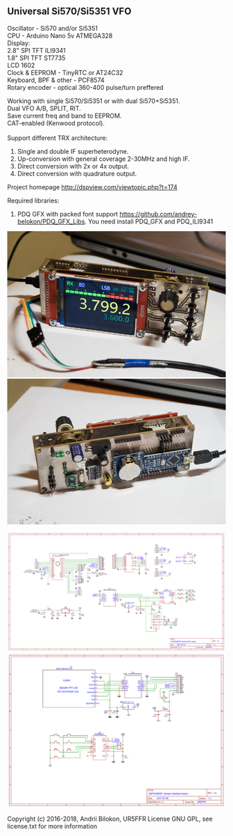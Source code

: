 <h2>Universal Si570/Si5351 VFO</h2>

Oscillator - Si570 and/or Si5351<br>
CPU - Arduino Nano 5v ATMEGA328<br>
Display:<br>
  2.8" SPI TFT ILI9341<br>
  1.8" SPI TFT ST7735<br>
  LCD 1602<br>
Clock & EEPROM - TinyRTC or AT24C32<br>
Keyboard, BPF & other - PCF8574<br>
Rotary encoder - optical 360-400 pulse/turn preffered

Working with single Si570/Si5351 or with dual Si570+Si5351.<br>
Dual VFO A/B, SPLIT, RIT.<br>
Save current freq and band to EEPROM. <br>
CAT-enabled (Kenwood protocol).<br><br>
Support different TRX architecture:<br>
 1. Single and double IF superheterodyne.
 2. Up-conversion with general coverage 2-30MHz and high IF.
 3. Direct conversion with 2x or 4x output.
 4. Direct conversion with quadrature output.

Project homepage http://dspview.com/viewtopic.php?t=174

Required libraries:<br>
 1. PDQ GFX with packed font support https://github.com/andrey-belokon/PDQ_GFX_Libs. You need install PDQ_GFX and PDQ_ILI9341 

<img src="doc\ILI8341_570_5351_two_plate\DSC06146.jpg"></img>
<img src="doc\ILI8341_570_5351_two_plate\DSC06150.jpg"></img>

<img src="doc\ILI8341_570_5351_two_plate\Si5351-Syntez-CPU.png"></img>
<img src="doc\ILI8341_570_5351_two_plate\Si5351-Syntez-Interface.png"></img>

Copyright (c) 2016-2018, Andrii Bilokon, UR5FFR
License GNU GPL, see license.txt for more information